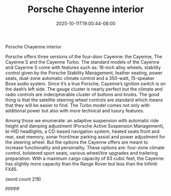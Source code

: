 ﻿---
title: "Porsche Chayenne interior"
date: 2025-10-11T19:00:44-08:00
description: "Porsche Tips for Web Success"
featured_image: "/images/Porsche.jpg"
tags: ["Porsche"]
---

Porsche Chayenne interior


Porsche offers three versions of the four-door Cayenne: the Cayenne, 
The Cayenne S and the Cayenne Turbo. The standard models of the Cayenne 
and Cayenne S come with features such as: 18-inch alloy wheels, 
stability control given by the Porsche Stability Management, leather 
seating, power seats, dual-zone automatic climate control and a 
350-watt, 15-speaker Bose audio system. Since it’s a true Porsche, 
Cayenne’s ignition switch is on the dash’s left side. The gauge 
cluster is nearly perfect but the climate and radio controls are 
indecipherable cluster of buttons and knobs. The good thing is that 
the satellite steering wheel controls are standard which means that 
they will be easier to find. The Turbo model comes not only with 
additional power but also with more technical and luxury features.
 
Among those we enumerate: an adaptive suspension with automatic 
ride height and damping adjustment (Porsche Active Suspension 
Management), bi-HID headlights, a CD-based navigation system, 
heated seats front and rear, seat memory, sonar front/rear parking 
assist and power adjustment for the steering wheel. But the options 
the Cayenne offers are meant to increase functionality and personality. 
These options are: four-zone climate control, bolstered sport seats, 
various wheel/tire upgrades and trailering preparation. With a maximum 
cargo capacity of 63 cubic feet, the Cayenne has slightly more capacity 
than the Range Rover but less than the Infiniti FX45.

(word count 218)

PPPPP

